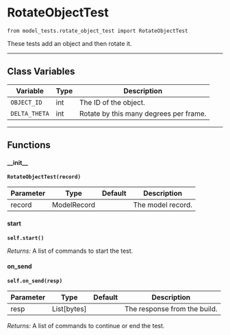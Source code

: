 # RotateObjectTest

`from model_tests.rotate_object_test import RotateObjectTest`

These tests add an object and then rotate it.

***

## Class Variables

| Variable | Type | Description |
| --- | --- | --- |
| `OBJECT_ID` | int | The ID of the object. |
| `DELTA_THETA` | int | Rotate by this many degrees per frame. |

***

## Functions

#### \_\_init\_\_

**`RotateObjectTest(record)`**

| Parameter | Type | Default | Description |
| --- | --- | --- | --- |
| record |  ModelRecord |  | The model record. |

#### start

**`self.start()`**

_Returns:_  A list of commands to start the test.

#### on_send

**`self.on_send(resp)`**


| Parameter | Type | Default | Description |
| --- | --- | --- | --- |
| resp |  List[bytes] |  | The response from the build. |

_Returns:_  A list of commands to continue or end the test.

